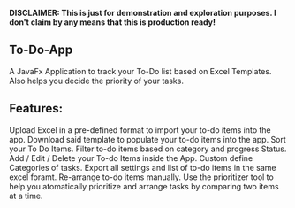 **DISCLAIMER: This is just for demonstration and exploration purposes. I don't claim by any means that this is production ready!**

To-Do-App
----------
A JavaFx Application to track your To-Do list based on Excel Templates. Also helps you decide the priority of your tasks.

Features:
-----------
Upload Excel in a pre-defined format to import your to-do items into the app.
Download said template to populate your to-do items into the app.
Sort your To Do Items.
Filter to-do items based on category and progress Status.
Add / Edit / Delete your To-do Items inside the App.
Custom define Categories of tasks.
Export all settings and list of to-do items in the same excel foramt.
Re-arrange to-do items manually.
Use the prioritizer tool to help you atomatically prioritize and arrange tasks by comparing two items at a time.
